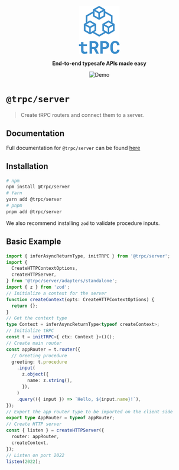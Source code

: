 <p align="center">
   <a href="https://trpc.io/"><img src="../../www/static/img/logo-text.svg" alt="tRPC" height="130"/></a>
 </p>

 <p align="center">
   <strong>End-to-end typesafe APIs made easy</strong>
 </p>

 <p align="center">
   <!-- TODO: replace with new version GIF -->
   <img src="https://storage.googleapis.com/trpc/trpcgif.gif" alt="Demo" />
 </p>

 # `@trpc/server`

 > Create tRPC routers and connect them to a server.
 ## Documentation

 Full documentation for `@trpc/server` can be found [here](https://trpc.io/docs/router)

 ## Installation

 ```bash
 # npm
 npm install @trpc/server
 # Yarn
 yarn add @trpc/server
 # pnpm
 pnpm add @trpc/server
 ```

 We also recommend installing `zod` to validate procedure inputs.

 ## Basic Example

 ```ts
 import { inferAsyncReturnType, initTRPC } from '@trpc/server';
 import {
   CreateHTTPContextOptions,
   createHTTPServer,
 } from '@trpc/server/adapters/standalone';
 import { z } from 'zod';
 // Initialize a context for the server
 function createContext(opts: CreateHTTPContextOptions) {
   return {};
 }
 // Get the context type
 type Context = inferAsyncReturnType<typeof createContext>;
 // Initialize tRPC
 const t = initTRPC<{ ctx: Context }>()();
 // Create main router
 const appRouter = t.router({
   // Greeting procedure
   greeting: t.procedure
     .input(
       z.object({
         name: z.string(),
       }),
     )
     .query(({ input }) => `Hello, ${input.name}!`),
 });
 // Export the app router type to be imported on the client side
 export type AppRouter = typeof appRouter;
 // Create HTTP server
 const { listen } = createHTTPServer({
   router: appRouter,
   createContext,
 });
 // Listen on port 2022
 listen(2022);
 ```